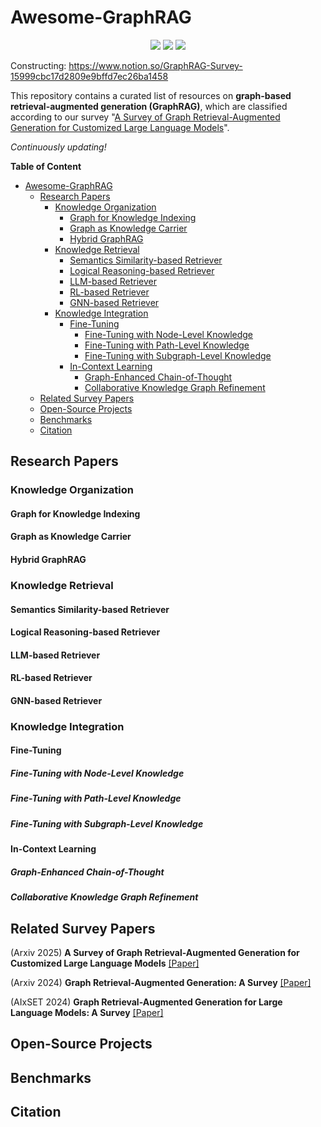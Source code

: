 # Awesome-GraphRAG

<div align="center">
    <a href="https://awesome.re"><img src="https://awesome.re/badge.svg"/></a>
    <a href="http://makeapullrequest.com"><img src="https://img.shields.io/badge/PRs-welcome-green.svg"/></a>
    <a href="http://makeapullrequest.com"><img src="https://img.shields.io/github/stars/DEEP-PolyU/Awesome-GraphRAG"/></a>
</div>

Constructing: https://www.notion.so/GraphRAG-Survey-15999cbc17d2809e9bffd7ec26ba1458

This repository contains a curated list of resources on **graph-based retrieval-augmented generation (GraphRAG)**, which are classified according to our survey "[A Survey of Graph Retrieval-Augmented Generation for Customized Large Language Models]()".

*Continuously updating!*

**Table of Content**
- [Awesome-GraphRAG](#awesome-graphrag)
  - [Research Papers](#research-papers)
    - [Knowledge Organization](#knowledge-organization)
      - [Graph for Knowledge Indexing](#graph-for-knowledge-indexing)
      - [Graph as Knowledge Carrier](#graph-as-knowledge-carrier)
      - [Hybrid GraphRAG](#hybrid-graphrag)
    - [Knowledge Retrieval](#knowledge-retrieval)
      - [Semantics Similarity-based Retriever](#semantics-similarity-based-retriever)
      - [Logical Reasoning-based Retriever](#logical-reasoning-based-retriever)
      - [LLM-based Retriever](#llm-based-retriever)
      - [RL-based Retriever](#rl-based-retriever)
      - [GNN-based Retriever](#gnn-based-retriever)
    - [Knowledge Integration](#knowledge-integration)
      - [Fine-Tuning](#fine-tuning)
        - [Fine-Tuning with Node-Level Knowledge](#fine-tuning-with-node-level-knowledge)
        - [Fine-Tuning with Path-Level Knowledge](#fine-tuning-with-path-level-knowledge)
        - [Fine-Tuning with Subgraph-Level Knowledge](#fine-tuning-with-subgraph-level-knowledge)
      - [In-Context Learning](#in-context-learning)
        - [Graph-Enhanced Chain-of-Thought](#graph-enhanced-chain-of-thought)
        - [Collaborative Knowledge Graph Refinement](#collaborative-knowledge-graph-refinement)
  - [Related Survey Papers](#related-survey-papers)
  - [Open-Source Projects](#open-source-projects)
  - [Benchmarks](#benchmarks)
  - [Citation](#citation)


## Research Papers
### Knowledge Organization
#### Graph for Knowledge Indexing

#### Graph as Knowledge Carrier

#### Hybrid GraphRAG

### Knowledge Retrieval

#### Semantics Similarity-based Retriever

#### Logical Reasoning-based Retriever

#### LLM-based Retriever

#### RL-based Retriever

#### GNN-based Retriever

### Knowledge Integration
#### Fine-Tuning
##### Fine-Tuning with Node-Level Knowledge

##### Fine-Tuning with Path-Level Knowledge

##### Fine-Tuning with Subgraph-Level Knowledge

#### In-Context Learning
##### Graph-Enhanced Chain-of-Thought

##### Collaborative Knowledge Graph Refinement

## Related Survey Papers
(Arxiv 2025) **A Survey of Graph Retrieval-Augmented Generation for Customized Large Language Models** [[Paper]]() 

(Arxiv 2024) **Graph Retrieval-Augmented Generation: A Survey** [[Paper]](https://arxiv.org/pdf/2408.08921)

(AIxSET 2024) **Graph Retrieval-Augmented Generation for Large Language Models: A Survey** [[Paper]](https://papers.ssrn.com/sol3/Delivery.cfm?abstractid=4895062)

## Open-Source Projects

## Benchmarks


## Citation
```

```
